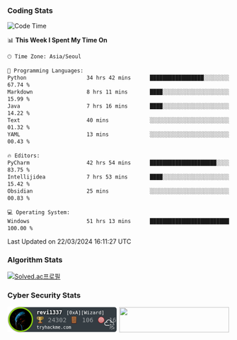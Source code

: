 ### Coding Stats

<!--START_SECTION:waka-->
![Code Time](http://img.shields.io/badge/Code%20Time-536%20hrs%2032%20mins-blue)

📊 **This Week I Spent My Time On** 

```text
🕑︎ Time Zone: Asia/Seoul

💬 Programming Languages: 
Python                   34 hrs 42 mins      █████████████████░░░░░░░░   67.74 % 
Markdown                 8 hrs 11 mins       ████░░░░░░░░░░░░░░░░░░░░░   15.99 % 
Java                     7 hrs 16 mins       ████░░░░░░░░░░░░░░░░░░░░░   14.22 % 
Text                     40 mins             ░░░░░░░░░░░░░░░░░░░░░░░░░   01.32 % 
YAML                     13 mins             ░░░░░░░░░░░░░░░░░░░░░░░░░   00.43 % 

🔥 Editors: 
PyCharm                  42 hrs 54 mins      █████████████████████░░░░   83.75 % 
Intellijidea             7 hrs 53 mins       ████░░░░░░░░░░░░░░░░░░░░░   15.42 % 
Obsidian                 25 mins             ░░░░░░░░░░░░░░░░░░░░░░░░░   00.83 % 

💻 Operating System: 
Windows                  51 hrs 13 mins      █████████████████████████   100.00 % 
```


 Last Updated on 22/03/2024 16:11:27 UTC
<!--END_SECTION:waka-->

### Algorithm Stats

[![Solved.ac프로필](http://mazassumnida.wtf/api/v2/generate_badge?boj=revi1337)](https://solved.ac/revi1337)

### Cyber Security Stats

[![revi1337's tryhackme stats](https://raw.githubusercontent.com/Revi1337/Revi1337/main/assets/thm_propic.png)][tryhackme]
[<img src="https://www.hackthebox.com/badge/image/1002993" width="248.01" height="57">][hackthebox]


[website]: https://revi1337.com
[tryhackme]: https://tryhackme.com/p/revi1337
[hackthebox]: https://app.hackthebox.com/profile/1002993
